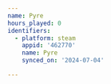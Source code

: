 ```yaml
---
name: Pyre
hours_played: 0
identifiers:
  - platform: steam
    appid: '462770'
    name: Pyre
    synced_on: '2024-07-04'

---
```

